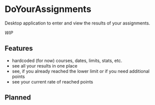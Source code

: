 # DoYourAssignments
Desktop application to enter and view the results of your assignments.

*WIP*

## Features

* hardcoded (for now) courses, dates, limits, stats, etc.
* see all your results in one place
* see, if you already reached the lower limit or if you need additional points
* see your current rate of reached points

## Planned
